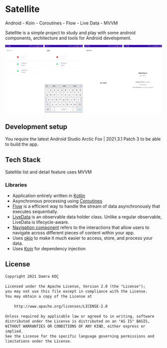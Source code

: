 # Satellite

Android - Koin - Coroutines - Flow - Live Data - MVVM

Satellite is a simple project to study and play with some android components, architecture and tools
for Android development.

![GitHub Cards Preview](https://github.com/Damra/Satellite/blob/main/screenshots/screenshots.png)

## Development setup

You require the latest Android Studio Arctic Fox | 2021.3.1 Patch 3 to be able to build the app.

## Tech Stack

Satellite list and detail feature uses MVVM

### Libraries

- Application entirely written in [Kotlin](https://kotlinlang.org)
- Asynchronous processing using [Coroutines](https://kotlin.github.io/kotlinx.coroutines/)
- [Flow](https://developer.android.com/kotlin/flow) is a efficient way to handle the stream of data
  asynchronously that executes sequentially.
- [LiveData](https://developer.android.com/topic/libraries/architecture/livedata)  is an observable
  data holder class. Unlike a regular observable, LiveData is lifecycle-aware.
- [Navigation component](https://developer.android.com/guide/navigation/navigation-getting-started)
  refers to the interactions that allow users to navigate across different pieces of content within
  your app.
- Uses [okio](https://github.com/square/okio) to make it much easier to access, store, and process
  your data.
- Uses [Koin](https://insert-koin.io/) for dependency injection

## License

```
Copyright 2021 Damra KOÇ

Licensed under the Apache License, Version 2.0 (the "License");
you may not use this file except in compliance with the License.
You may obtain a copy of the License at

    http://www.apache.org/licenses/LICENSE-2.0

Unless required by applicable law or agreed to in writing, software
distributed under the License is distributed on an "AS IS" BASIS,
WITHOUT WARRANTIES OR CONDITIONS OF ANY KIND, either express or implied.
See the License for the specific language governing permissions and
limitations under the License.
```
